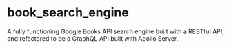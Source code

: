 # book_search_engine
A fully functioning Google Books API search engine built with a RESTful API, and refactored to be a GraphQL API built with Apollo Server.
